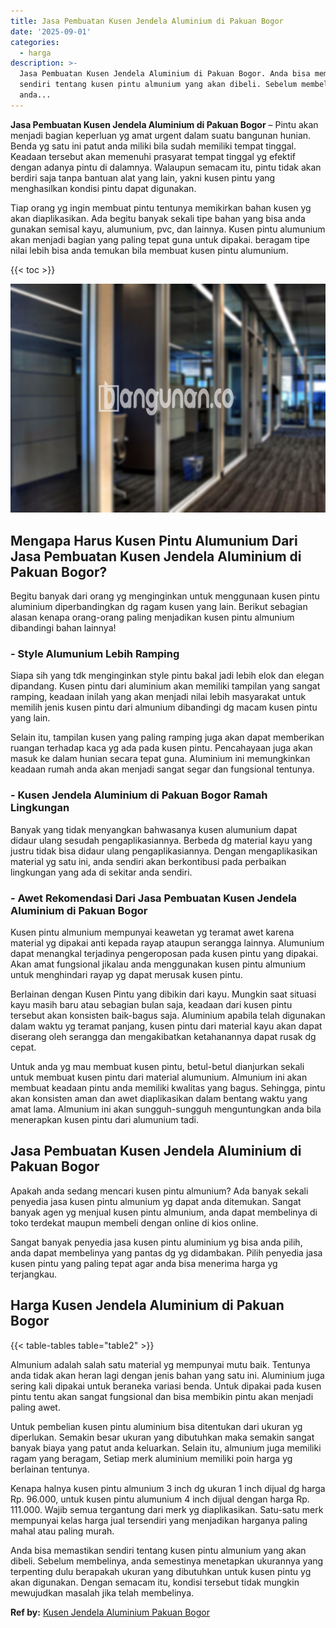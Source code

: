```yaml
---
title: Jasa Pembuatan Kusen Jendela Aluminium di Pakuan Bogor
date: '2025-09-01'
categories:
  - harga
description: >-
  Jasa Pembuatan Kusen Jendela Aluminium di Pakuan Bogor. Anda bisa memastikan
  sendiri tentang kusen pintu almunium yang akan dibeli. Sebelum membelinya,
  anda...
---
```


**Jasa Pembuatan Kusen Jendela Aluminium di Pakuan Bogor** – Pintu akan menjadi bagian keperluan yg amat urgent dalam suatu bangunan hunian. Benda yg satu ini patut anda miliki bila sudah memiliki tempat tinggal. Keadaan tersebut akan memenuhi prasyarat tempat tinggal yg efektif dengan adanya pintu di dalamnya. Walaupun semacam itu, pintu tidak akan berdiri saja tanpa bantuan alat yang lain, yakni kusen pintu yang menghasilkan kondisi pintu dapat digunakan.

Tiap orang yg ingin membuat pintu tentunya memikirkan bahan kusen yg akan diaplikasikan. Ada begitu banyak sekali tipe bahan yang bisa anda gunakan semisal kayu, alumunium, pvc, dan lainnya. Kusen pintu alumunium akan menjadi bagian yang paling tepat guna untuk dipakai. beragam tipe nilai lebih bisa anda temukan bila membuat kusen pintu alumunium.

{{< toc >}}

![Jasa Pembuatan Kusen Jendela Aluminium di Pakuan Bogor](/images/harga-kusen-jendela-alumunium-45.png)

## Mengapa Harus Kusen Pintu Alumunium Dari Jasa Pembuatan Kusen Jendela Aluminium di Pakuan Bogor?

Begitu banyak dari orang yg menginginkan untuk menggunaan kusen pintu aluminium diperbandingkan dg ragam kusen yang lain. Berikut sebagian alasan kenapa orang-orang paling menjadikan kusen pintu almunium dibandingi bahan lainnya!

### \- Style Alumunium Lebih Ramping

Siapa sih yang tdk menginginkan style pintu bakal jadi lebih elok dan elegan dipandang. Kusen pintu dari aluminium akan memiliki tampilan yang sangat ramping, keadaan inilah yang akan menjadi nilai lebih masyarakat untuk memilih jenis kusen pintu dari almunium dibandingi dg macam kusen pintu yang lain.

Selain itu, tampilan kusen yang paling ramping juga akan dapat memberikan ruangan terhadap kaca yg ada pada kusen pintu. Pencahayaan juga akan masuk ke dalam hunian secara tepat guna. Aluminium ini memungkinkan keadaan rumah anda akan menjadi sangat segar dan fungsional tentunya.

### \- Kusen Jendela Aluminium di Pakuan Bogor Ramah Lingkungan

Banyak yang tidak menyangkan bahwasanya kusen alumunium dapat didaur ulang sesudah pengaplikasiannya. Berbeda dg material kayu yang justru tidak bisa didaur ulang pengaplikasiannya. Dengan mengaplikasikan material yg satu ini, anda sendiri akan berkontibusi pada perbaikan lingkungan yang ada di sekitar anda sendiri.

### \- Awet Rekomendasi Dari Jasa Pembuatan Kusen Jendela Aluminium di Pakuan Bogor

Kusen pintu almunium mempunyai keawetan yg teramat awet karena material yg dipakai anti kepada rayap ataupun serangga lainnya. Alumunium dapat menangkal terjadinya pengeroposan pada kusen pintu yang dipakai. Akan amat fungsional jikalau anda menggunakan kusen pintu almunium untuk menghindari rayap yg dapat merusak kusen pintu.

Berlainan dengan Kusen Pintu yang dibikin dari kayu. Mungkin saat situasi kayu masih baru atau sebagian bulan saja, keadaan dari kusen pintu tersebut akan konsisten baik-bagus saja. Aluminium apabila telah digunakan dalam waktu yg teramat panjang, kusen pintu dari material kayu akan dapat diserang oleh serangga dan mengakibatkan ketahanannya dapat rusak dg cepat.

Untuk anda yg mau membuat kusen pintu, betul-betul dianjurkan sekali untuk membuat kusen pintu dari material alumunium. Almunium ini akan membuat keadaan pintu anda memiliki kwalitas yang bagus. Sehingga, pintu akan konsisten aman dan awet diaplikasikan dalam bentang waktu yang amat lama. Almunium ini akan sungguh-sungguh menguntungkan anda bila menerapkan kusen pintu dari alumunium tadi.

## Jasa Pembuatan Kusen Jendela Aluminium di Pakuan Bogor

Apakah anda sedang mencari kusen pintu almunium? Ada banyak sekali penyedia jasa kusen pintu almunium yg dapat anda ditemukan. Sangat banyak agen yg menjual kusen pintu almunium, anda dapat membelinya di toko terdekat maupun membeli dengan online di kios online.

Sangat banyak penyedia jasa kusen pintu aluminium yg bisa anda pilih, anda dapat membelinya yang pantas dg yg didambakan. Pilih penyedia jasa kusen pintu yang paling tepat agar anda bisa menerima harga yg terjangkau.

## Harga Kusen Jendela Aluminium di Pakuan Bogor

{{< table-tables table="table2" >}}

Almunium adalah salah satu material yg mempunyai mutu baik. Tentunya anda tidak akan heran lagi dengan jenis bahan yang satu ini. Aluminium juga sering kali dipakai untuk beraneka variasi benda. Untuk dipakai pada kusen pintu tentu akan sangat fungsional dan bisa membikin pintu akan menjadi paling awet.

Untuk pembelian kusen pintu aluminium bisa ditentukan dari ukuran yg diperlukan. Semakin besar ukuran yang dibutuhkan maka semakin sangat banyak biaya yang patut anda keluarkan. Selain itu, almunium juga memiliki ragam yang beragam, Setiap merk aluminium memiliki poin harga yg berlainan tentunya.

Kenapa halnya kusen pintu almunium 3 inch dg ukuran 1 inch dijual dg harga Rp. 96.000, untuk kusen pintu alumunium 4 inch dijual dengan harga Rp. 111.000. Wajib semua tergantung dari merk yg diaplikasikan. Satu-satu merk mempunyai kelas harga jual tersendiri yang menjadikan harganya paling mahal atau paling murah.

Anda bisa memastikan sendiri tentang kusen pintu almunium yang akan dibeli. Sebelum membelinya, anda semestinya menetapkan ukurannya yang terpenting dulu berapakah ukuran yang dibutuhkan untuk kusen pintu yg akan digunakan. Dengan semacam itu, kondisi tersebut tidak mungkin mewujudkan masalah jika telah membelinya.

**Ref by:** [Kusen Jendela Aluminium Pakuan Bogor](https://id.wikipedia.org/wiki/Kusen)
